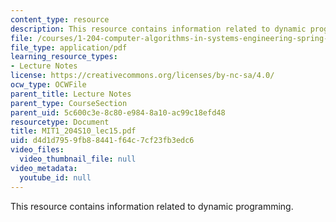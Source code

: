 ```yaml
---
content_type: resource
description: This resource contains information related to dynamic programming.
file: /courses/1-204-computer-algorithms-in-systems-engineering-spring-2010/d4d1d7959fb88441f64c7cf23fb3edc6_MIT1_204S10_lec15.pdf
file_type: application/pdf
learning_resource_types:
- Lecture Notes
license: https://creativecommons.org/licenses/by-nc-sa/4.0/
ocw_type: OCWFile
parent_title: Lecture Notes
parent_type: CourseSection
parent_uid: 5c600c3e-8c80-e984-8a10-ac99c18efd48
resourcetype: Document
title: MIT1_204S10_lec15.pdf
uid: d4d1d795-9fb8-8441-f64c-7cf23fb3edc6
video_files:
  video_thumbnail_file: null
video_metadata:
  youtube_id: null
---
```

This resource contains information related to dynamic programming.